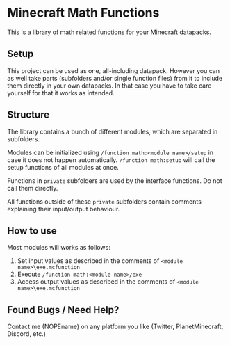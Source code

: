 # Minecraft Math Functions
This is a library of math related functions for your Minecraft datapacks.


## Setup
This project can be used as one, all-including datapack.
However you can as well take parts (subfolders and/or single function files) from it to include them directly in your own datapacks. In that case you have to take care yourself for that it works as intended.


## Structure
The library contains a bunch of different modules, which are separated in subfolders.

Modules can be initialized using `/function math:<module name>/setup` in case it does not happen automatically. `/function math:setup` will call the setup functions of all modules at once.

Functions in `private` subfolders are used by the interface functions. Do not call them directly.

All functions outside of these `private` subfolders contain comments explaining their input/output behaviour.


## How to use
Most modules will works as follows:
1) Set input values as described in the comments of `<module name>\exe.mcfunction`
2) Execute `/function math:<module name>/exe`
3) Access output values as described in the comments of `<module name>\exe.mcfunction`


## Found Bugs / Need Help?
Contact me (NOPEname) on any platform you like (Twitter, PlanetMinecraft, Discord, etc.)
